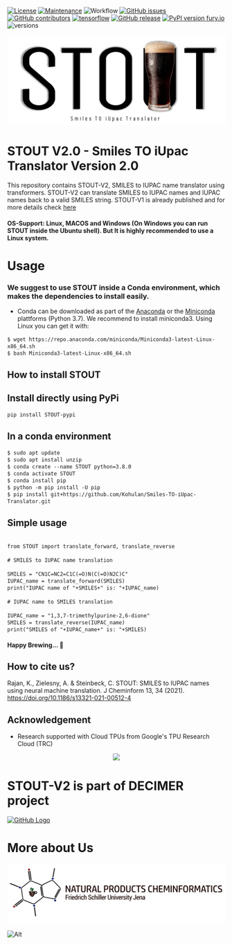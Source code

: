 [![License](https://img.shields.io/badge/License-MIT%202.0-blue.svg)](https://opensource.org/licenses/MIt)
[![Maintenance](https://img.shields.io/badge/Maintained%3F-yes-blue.svg)](https://github.com/Kohulan/Smiles-TO-iUpac-Translator/graphs/commit-activity)
![Workflow](https://github.com/Kohulan/Smiles-TO-iUpac-Translator/actions/workflows/Check_errors.yml/badge.svg)
[![GitHub issues](https://img.shields.io/github/issues/Kohulan/Smiles-TO-iUpac-Translator.svg)](https://GitHub.com/Kohulan/Smiles-TO-iUpac-Translator/issues/)
[![GitHub contributors](https://img.shields.io/github/contributors/Kohulan/Smiles-TO-iUpac-Translator.svg)](https://GitHub.com/Kohulan/Smiles-TO-iUpac-Translator/graphs/contributors/)
[![tensorflow](https://img.shields.io/badge/TensorFlow-2.10.1-FF6F00.svg?style=flat&logo=tensorflow)](https://www.tensorflow.org)
[![GitHub release](https://img.shields.io/github/release/Kohulan/Smiles-TO-iUpac-Translator.svg)](https://GitHub.com/Kohulan/Smiles-TO-iUpac-Translator/releases/)
[![PyPI version fury.io](https://badge.fury.io/py/STOUT-pypi.svg)](https://pypi.org/project/STOUT-pypi/)
![versions](https://img.shields.io/pypi/pyversions/STOUT-pypi.svg)

![GitHub Logo](https://github.com/Kohulan/Smiles-TO-iUpac-Translator/blob/stout-1/important_assets/STOUT.png?raw=true)

# STOUT V2.0 - Smiles TO iUpac Translator Version 2.0
This repository contains STOUT-V2, SMILES to IUPAC name translator using transformers. STOUT-V2 can translate SMILES to IUPAC names and IUPAC names back to a valid SMILES string. STOUT-V1 is already published and for more details check [here](https://github.com/Kohulan/Smiles-TO-iUpac-Translator)

#### OS-Support: Linux, MACOS and Windows (On Windows you can run STOUT inside the Ubuntu shell). But It is highly recommended to use a Linux system.

# Usage

### We suggest to use STOUT inside a Conda environment, which makes the dependencies to install easily.
- Conda can be downloaded as part of the [Anaconda](https://www.anaconda.com/) or the [Miniconda](https://conda.io/en/latest/miniconda.html) plattforms (Python 3.7). We recommend to install miniconda3. Using Linux you can get it with:
```shell
$ wget https://repo.anaconda.com/miniconda/Miniconda3-latest-Linux-x86_64.sh
$ bash Miniconda3-latest-Linux-x86_64.sh
```
## How to install STOUT

## Install directly using PyPi
```shell
pip install STOUT-pypi
```

## In a conda environment
```shell
$ sudo apt update
$ sudo apt install unzip
$ conda create --name STOUT python=3.8.0
$ conda activate STOUT
$ conda install pip
$ python -m pip install -U pip
$ pip install git+https://github.com/Kohulan/Smiles-TO-iUpac-Translator.git
```

## Simple usage
```python3

from STOUT import translate_forward, translate_reverse

# SMILES to IUPAC name translation

SMILES = "CN1C=NC2=C1C(=O)N(C(=O)N2C)C"
IUPAC_name = translate_forward(SMILES)
print("IUPAC name of "+SMILES+" is: "+IUPAC_name)

# IUPAC name to SMILES translation

IUPAC_name = "1,3,7-trimethylpurine-2,6-dione"
SMILES = translate_reverse(IUPAC_name)
print("SMILES of "+IUPAC_name+" is: "+SMILES)

```

#### Happy Brewing... 🍺

## How to cite us?

Rajan, K., Zielesny, A. & Steinbeck, C. STOUT: SMILES to IUPAC names using neural machine translation. J Cheminform 13, 34 (2021). https://doi.org/10.1186/s13321-021-00512-4

## Acknowledgement
- Research supported with Cloud TPUs from Google's TPU Research Cloud (TRC) 

<p align="center">
  <img src="https://user-images.githubusercontent.com/30716951/220350828-913e6645-6a0a-403c-bcb8-160d061d4606.png" width="500" class="center">
</p>

# STOUT-V2 is part of DECIMER project
[![GitHub Logo](https://github.com/Kohulan/DECIMER-Image-to-SMILES/raw/master/assets/DECIMER.gif)](https://decimer.ai)

# More about Us

[![GitHub Logo](https://github.com/Kohulan/DECIMER-Image-to-SMILES/blob/master/assets/CheminfGit.png?raw=true)](https://cheminf.uni-jena.de)

![Alt](https://repobeats.axiom.co/api/embed/c66cc0ff5bc3ae91ccc8a3f7ed20eb05c735d753.svg "Repobeats analytics image")
